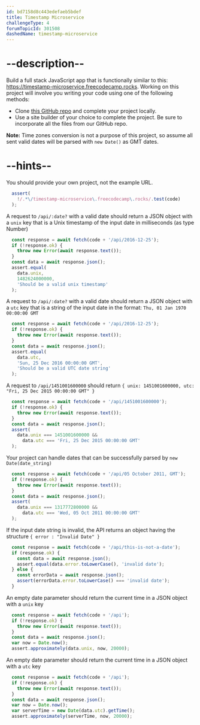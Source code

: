 ```yaml
---
id: bd7158d8c443edefaeb5bdef
title: Timestamp Microservice
challengeType: 4
forumTopicId: 301508
dashedName: timestamp-microservice
---
```


# --description--

Build a full stack JavaScript app that is functionally similar to this: <a href="https://timestamp-microservice.freecodecamp.rocks" target="_blank" rel="noopener noreferrer nofollow">https://timestamp-microservice.freecodecamp.rocks</a>. Working on this project will involve you writing your code using one of the following methods:

-   Clone <a href="https://github.com/freeCodeCamp/boilerplate-project-timestamp/"  target="_blank" rel="noopener noreferrer nofollow">this GitHub repo</a> and complete your project locally.
-   Use a site builder of your choice to complete the project. Be sure to incorporate all the files from our GitHub repo.

**Note:** Time zones conversion is not a purpose of this project, so assume all sent valid dates will be parsed with `new Date()` as GMT dates. 

# --hints--

You should provide your own project, not the example URL.

```js
  assert(
    !/.*\/timestamp-microservice\.freecodecamp\.rocks/.test(code)
  );
```

A request to `/api/:date?` with a valid date should return a JSON object with a `unix` key that is a Unix timestamp of the input date in milliseconds (as type Number)

```js
  const response = await fetch(code + '/api/2016-12-25');
  if (!response.ok) {
    throw new Error(await response.text());
  }
  const data = await response.json();
  assert.equal(
    data.unix,
    1482624000000,
    'Should be a valid unix timestamp'
  );
```

A request to `/api/:date?` with a valid date should return a JSON object with a `utc` key that is a string of the input date in the format: `Thu, 01 Jan 1970 00:00:00 GMT`

```js
  const response = await fetch(code + '/api/2016-12-25');
  if (!response.ok) {
    throw new Error(await response.text());
  }
  const data = await response.json();
  assert.equal(
    data.utc,
    'Sun, 25 Dec 2016 00:00:00 GMT',
    'Should be a valid UTC date string'
  );
```

A request to `/api/1451001600000` should return `{ unix: 1451001600000, utc: "Fri, 25 Dec 2015 00:00:00 GMT" }`

```js
  const response = await fetch(code + '/api/1451001600000');
  if (!response.ok) {
    throw new Error(await response.text());
  }
  const data = await response.json();
  assert(
    data.unix === 1451001600000 &&
      data.utc === 'Fri, 25 Dec 2015 00:00:00 GMT'
  );
```

Your project can handle dates that can be successfully parsed by `new Date(date_string)`

```js
  const response = await fetch(code + '/api/05 October 2011, GMT');
  if (!response.ok) {
    throw new Error(await response.text());
  }
  const data = await response.json();
  assert(
    data.unix === 1317772800000 &&
      data.utc === 'Wed, 05 Oct 2011 00:00:00 GMT'
  );
```

If the input date string is invalid, the API returns an object having the structure `{ error : "Invalid Date" }`

```js
  const response = await fetch(code + '/api/this-is-not-a-date');
  if (response.ok) {
    const data = await response.json();
    assert.equal(data.error.toLowerCase(), 'invalid date');
  } else {
    const errorData = await response.json();
    assert(errorData.error.toLowerCase() === 'invalid date');
  }
```

An empty date parameter should return the current time in a JSON object with a `unix` key

```js
  const response = await fetch(code + '/api');
  if (!response.ok) {
    throw new Error(await response.text());
  }
  const data = await response.json();
  var now = Date.now();
  assert.approximately(data.unix, now, 20000);
```

An empty date parameter should return the current time in a JSON object with a `utc` key

```js
  const response = await fetch(code + '/api');
  if (!response.ok) {
    throw new Error(await response.text());
  }
  const data = await response.json();
  var now = Date.now();
  var serverTime = new Date(data.utc).getTime();
  assert.approximately(serverTime, now, 20000);
```

